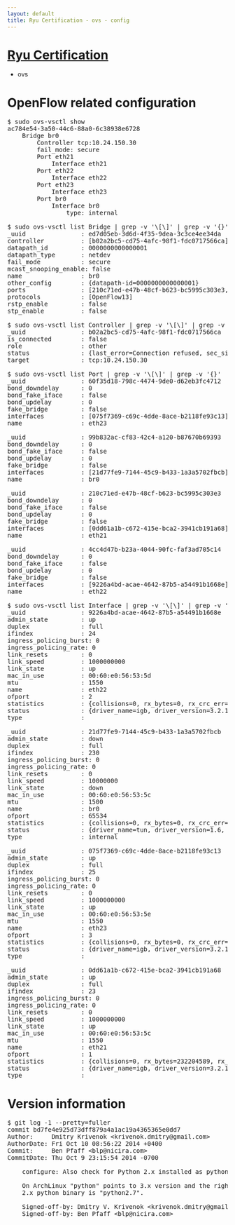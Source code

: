 ```yaml
---
layout: default
title: Ryu Certification - ovs - config
---
```

# [Ryu Certification](http://osrg.github.io/ryu/certification.html)
* ovs 

# OpenFlow related configuration
<pre>
$ sudo ovs-vsctl show
ac784e54-3a50-44c6-88a0-6c38938e6728
    Bridge br0
        Controller tcp:10.24.150.30
        fail_mode: secure
        Port eth21
            Interface eth21
        Port eth22
            Interface eth22
        Port eth23
            Interface eth23
        Port br0
            Interface br0
                type: internal

$ sudo ovs-vsctl list Bridge | grep -v '\[\]' | grep -v '{}'
_uuid               : ed7d05eb-3d6d-4f35-9dea-3c3ce4ee34da
controller          : [b02a2bc5-cd75-4afc-98f1-fdc0717566ca]
datapath_id         : 0000000000000001
datapath_type       : netdev
fail_mode           : secure
mcast_snooping_enable: false
name                : br0
other_config        : {datapath-id=0000000000000001}
ports               : [210c71ed-e47b-48cf-b623-bc5995c303e3, 4cc4d47b-b23a-4044-90fc-faf3ad705c14, 60f35d18-798c-4474-9de0-d62eb3fc4712, 99b832ac-cf83-42c4-a120-b87670b69393]
protocols           : [OpenFlow13]
rstp_enable         : false
stp_enable          : false

$ sudo ovs-vsctl list Controller | grep -v '\[\]' | grep -v '{}'
_uuid               : b02a2bc5-cd75-4afc-98f1-fdc0717566ca
is_connected        : false
role                : other
status              : {last_error=Connection refused, sec_since_connect=662, sec_since_disconnect=0, state=BACKOFF}
target              : tcp:10.24.150.30

$ sudo ovs-vsctl list Port | grep -v '\[\]' | grep -v '{}'
_uuid               : 60f35d18-798c-4474-9de0-d62eb3fc4712
bond_downdelay      : 0
bond_fake_iface     : false
bond_updelay        : 0
fake_bridge         : false
interfaces          : [075f7369-c69c-4dde-8ace-b2118fe93c13]
name                : eth23

_uuid               : 99b832ac-cf83-42c4-a120-b87670b69393
bond_downdelay      : 0
bond_fake_iface     : false
bond_updelay        : 0
fake_bridge         : false
interfaces          : [21d77fe9-7144-45c9-b433-1a3a5702fbcb]
name                : br0

_uuid               : 210c71ed-e47b-48cf-b623-bc5995c303e3
bond_downdelay      : 0
bond_fake_iface     : false
bond_updelay        : 0
fake_bridge         : false
interfaces          : [0dd61a1b-c672-415e-bca2-3941cb191a68]
name                : eth21

_uuid               : 4cc4d47b-b23a-4044-90fc-faf3ad705c14
bond_downdelay      : 0
bond_fake_iface     : false
bond_updelay        : 0
fake_bridge         : false
interfaces          : [9226a4bd-acae-4642-87b5-a54491b1668e]
name                : eth22

$ sudo ovs-vsctl list Interface | grep -v '\[\]' | grep -v '{}'
_uuid               : 9226a4bd-acae-4642-87b5-a54491b1668e
admin_state         : up
duplex              : full
ifindex             : 24
ingress_policing_burst: 0
ingress_policing_rate: 0
link_resets         : 0
link_speed          : 1000000000
link_state          : up
mac_in_use          : 00:60:e0:56:53:5d
mtu                 : 1550
name                : eth22
ofport              : 2
statistics          : {collisions=0, rx_bytes=0, rx_crc_err=0, rx_dropped=0, rx_errors=0, rx_frame_err=0, rx_over_err=0, rx_packets=0, tx_bytes=3659186540, tx_dropped=0, tx_errors=0, tx_packets=88373840}
status              : {driver_name=igb, driver_version=3.2.10-k, firmware_version=2.10-9}
type                : 

_uuid               : 21d77fe9-7144-45c9-b433-1a3a5702fbcb
admin_state         : down
duplex              : full
ifindex             : 230
ingress_policing_burst: 0
ingress_policing_rate: 0
link_resets         : 0
link_speed          : 10000000
link_state          : down
mac_in_use          : 00:60:e0:56:53:5c
mtu                 : 1500
name                : br0
ofport              : 65534
statistics          : {collisions=0, rx_bytes=0, rx_crc_err=0, rx_dropped=0, rx_errors=0, rx_frame_err=0, rx_over_err=0, rx_packets=0, tx_bytes=0, tx_dropped=0, tx_errors=0, tx_packets=0}
status              : {driver_name=tun, driver_version=1.6, firmware_version=N/A}
type                : internal

_uuid               : 075f7369-c69c-4dde-8ace-b2118fe93c13
admin_state         : up
duplex              : full
ifindex             : 25
ingress_policing_burst: 0
ingress_policing_rate: 0
link_resets         : 0
link_speed          : 1000000000
link_state          : up
mac_in_use          : 00:60:e0:56:53:5e
mtu                 : 1550
name                : eth23
ofport              : 3
statistics          : {collisions=0, rx_bytes=0, rx_crc_err=0, rx_dropped=0, rx_errors=0, rx_frame_err=0, rx_over_err=0, rx_packets=0, tx_bytes=1450099408, tx_dropped=0, tx_errors=0, tx_packets=6693356}
status              : {driver_name=igb, driver_version=3.2.10-k, firmware_version=2.10-9}
type                : 

_uuid               : 0dd61a1b-c672-415e-bca2-3941cb191a68
admin_state         : up
duplex              : full
ifindex             : 23
ingress_policing_burst: 0
ingress_policing_rate: 0
link_resets         : 0
link_speed          : 1000000000
link_state          : up
mac_in_use          : 00:60:e0:56:53:5c
mtu                 : 1550
name                : eth21
ofport              : 1
statistics          : {collisions=0, rx_bytes=232204589, rx_crc_err=0, rx_dropped=0, rx_errors=0, rx_frame_err=0, rx_over_err=0, rx_packets=146261743, tx_bytes=0, tx_dropped=0, tx_errors=0, tx_packets=0}
status              : {driver_name=igb, driver_version=3.2.10-k, firmware_version=2.10-9}
type                : 
</pre>

# Version information
<pre>
$ git log -1 --pretty=fuller
commit bd7fe4e925d73dff879a4a1ac19a4365365e0dd7
Author:     Dmitry Krivenok &lt;krivenok.dmitry@gmail.com&gt;
AuthorDate: Fri Oct 10 08:56:22 2014 +0400
Commit:     Ben Pfaff &lt;blp@nicira.com&gt;
CommitDate: Thu Oct 9 23:15:54 2014 -0700

    configure: Also check for Python 2.x installed as python2.7.
    
    On ArchLinux &quot;python&quot; points to 3.x version and the right
    2.x python binary is &quot;python2.7&quot;.
    
    Signed-off-by: Dmitry V. Krivenok &lt;krivenok.dmitry@gmail.com&gt;
    Signed-off-by: Ben Pfaff &lt;blp@nicira.com&gt;
</pre>
